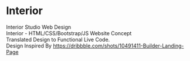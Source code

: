 # Interior
Interior Studio Web Design<br>
Interior - HTML/CSS/Bootstrap/JS Website Concept <br>
Translated Design to Functional Live Code.<br>
Design Inspired By https://dribbble.com/shots/10491411-Builder-Landing-Page
